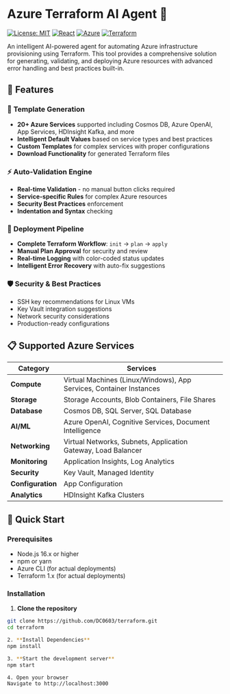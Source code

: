 # Azure Terraform AI Agent 🚀

[![License: MIT](https://img.shields.io/badge/License-MIT-yellow.svg)](https://opensource.org/licenses/MIT)
[![React](https://img.shields.io/badge/React-18.x-blue.svg)](https://reactjs.org/)
[![Azure](https://img.shields.io/badge/Azure-Cloud-0078d4.svg)](https://azure.microsoft.com/)
[![Terraform](https://img.shields.io/badge/Terraform-1.x-623ce4.svg)](https://terraform.io/)

An intelligent AI-powered agent for automating Azure infrastructure provisioning using Terraform. This tool provides a comprehensive solution for generating, validating, and deploying Azure resources with advanced error handling and best practices built-in.

## 🌟 Features

### 🎯 **Template Generation**
- **20+ Azure Services** supported including Cosmos DB, Azure OpenAI, App Services, HDInsight Kafka, and more
- **Intelligent Default Values** based on service types and best practices
- **Custom Templates** for complex services with proper configurations
- **Download Functionality** for generated Terraform files

### ⚡ **Auto-Validation Engine**
- **Real-time Validation** - no manual button clicks required
- **Service-specific Rules** for complex Azure resources
- **Security Best Practices** enforcement
- **Indentation and Syntax** checking

### 🚀 **Deployment Pipeline**
- **Complete Terraform Workflow**: `init` → `plan` → `apply`
- **Manual Plan Approval** for security and review
- **Real-time Logging** with color-coded status updates
- **Intelligent Error Recovery** with auto-fix suggestions

### 🛡️ **Security & Best Practices**
- SSH key recommendations for Linux VMs
- Key Vault integration suggestions
- Network security considerations
- Production-ready configurations

## 📋 Supported Azure Services

| Category | Services |
|----------|----------|
| **Compute** | Virtual Machines (Linux/Windows), App Services, Container Instances |
| **Storage** | Storage Accounts, Blob Containers, File Shares |
| **Database** | Cosmos DB, SQL Server, SQL Database |
| **AI/ML** | Azure OpenAI, Cognitive Services, Document Intelligence |
| **Networking** | Virtual Networks, Subnets, Application Gateway, Load Balancer |
| **Monitoring** | Application Insights, Log Analytics |
| **Security** | Key Vault, Managed Identity |
| **Configuration** | App Configuration |
| **Analytics** | HDInsight Kafka Clusters |

## 🚀 Quick Start

### Prerequisites
- Node.js 16.x or higher
- npm or yarn
- Azure CLI (for actual deployments)
- Terraform 1.x (for actual deployments)

### Installation

1. **Clone the repository**
```bash
git clone https://github.com/DC0603/terraform.git
cd terraform

2. **Install Dependencies**
npm install

3. **Start the development server**
npm start

4. Open your browser
Navigate to http://localhost:3000
